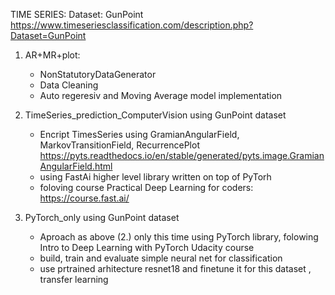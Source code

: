 TIME SERIES: 
Dataset: GunPoint
https://www.timeseriesclassification.com/description.php?Dataset=GunPoint

1. AR+MR+plot:
    * NonStatutoryDataGenerator
    * Data Cleaning
    * Auto regeresiv and Moving Average model implementation
    
2. TimeSeries_prediction_ComputerVision using GunPoint dataset
    * Encript TimesSeries using GramianAngularField, MarkovTransitionField, RecurrencePlot
      https://pyts.readthedocs.io/en/stable/generated/pyts.image.GramianAngularField.html
    * using FastAi higher level library written on top of PyTorh
    * foloving course Practical Deep Learning for coders: https://course.fast.ai/
    
3. PyTorch_only using GunPoint dataset
    * Aproach as above (2.) only this time using PyTorch library, folowing Intro to Deep Learning with PyTorch Udacity course
    * build, train and evaluate simple neural net for classification  
    * use prtrained arhitecture resnet18 and finetune it for this dataset , transfer learning
